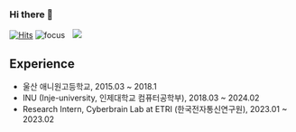 ### Hi there 👋
[![Hits](https://hits.seeyoufarm.com/api/count/incr/badge.svg?url=https%3A%2F%2Fgithub.com%2Fhoon9901%2Fhit-counter&count_bg=%2379C83D&title_bg=%23555555&icon=&icon_color=%23E7E7E7&title=hits&edge_flat=false)](https://hits.seeyoufarm.com)
![focus](https://img.shields.io/badge/focus-backend-blue)
<a href="https://seonghoon.xyz/">
    <img 
        src="http://img.shields.io/badge/-Tech%20Blog-655ced?style=flat&logo=github&link=https://alpox.kr"
        style="height : auto; margin-left : 10px; margin-right : 10px;"/>
</a>
## Experience
- 울산 애니원고등학교, 2015.03 ~ 2018.1
- INU (Inje-university, 인제대학교 컴퓨터공학부), 2018.03 ~ 2024.02
- Research Intern, Cyberbrain Lab at ETRI (한국전자통신연구원), 2023.01 ~ 2023.02

